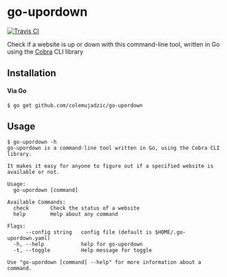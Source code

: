 # go-upordown

[![Travis CI](https://img.shields.io/travis/colemujadzic/go-tweets.svg?style=for-the-badge)](https://travis-ci.org/colemujadzic/go-tweets)

Check if a website is up or down with this command-line tool, written in Go using the [Cobra](https://github.com/spf13/cobra) CLI library

## Installation

#### Via Go

```console
$ go get github.com/colemujadzic/go-upordown
```

## Usage

```console
$ go-upordown -h
go-upordown is a command-line tool written in Go, using the Cobra CLI library.

It makes it easy for anyone to figure out if a specified website is available or not.

Usage:
  go-upordown [command]

Available Commands:
  check       Check the status of a website
  help        Help about any command

Flags:
      --config string   config file (default is $HOME/.go-upordown.yaml)
  -h, --help            help for go-upordown
  -t, --toggle          Help message for toggle

Use "go-upordown [command] --help" for more information about a command.
```
